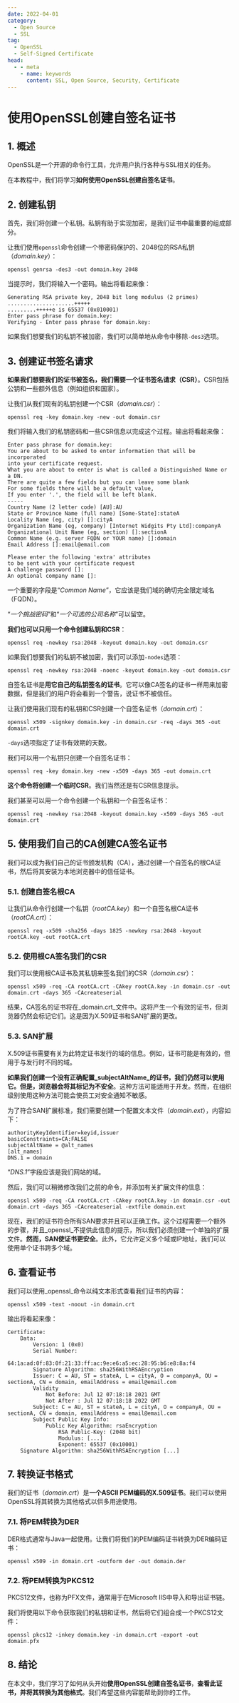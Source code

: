 ```yaml
---
date: 2022-04-01
category:
  - Open Source
  - SSL
tag:
  - OpenSSL
  - Self-Signed Certificate
head:
  - - meta
    - name: keywords
      content: SSL, Open Source, Security, Certificate
---
```

# 使用OpenSSL创建自签名证书

## 1. 概述

OpenSSL是一个开源的命令行工具，允许用户执行各种与SSL相关的任务。

在本教程中，我们将学习**如何使用OpenSSL创建自签名证书**。

## 2. 创建私钥

首先，我们将创建一个私钥。私钥有助于实现加密，是我们证书中最重要的组成部分。

让我们使用`openssl`命令创建一个带密码保护的、2048位的RSA私钥（_domain.key_）：

```shell
openssl genrsa -des3 -out domain.key 2048
```

当提示时，我们将输入一个密码。输出将看起来像：

```shell
Generating RSA private key, 2048 bit long modulus (2 primes)
.....................+++++
.........+++++e is 65537 (0x010001)
Enter pass phrase for domain.key:
Verifying - Enter pass phrase for domain.key:
```

如果我们想要我们的私钥不被加密，我们可以简单地从命令中移除`-des3`选项。

## 3. 创建证书签名请求

**如果我们想要我们的证书被签名，我们需要一个证书签名请求（CSR）**。CSR包括公钥和一些额外信息（例如组织和国家）。

让我们从我们现有的私钥创建一个CSR（_domain.csr_）：

```shell
openssl req -key domain.key -new -out domain.csr
```

我们将输入我们的私钥密码和一些CSR信息以完成这个过程。输出将看起来像：

```shell
Enter pass phrase for domain.key:
You are about to be asked to enter information that will be incorporated
into your certificate request.
What you are about to enter is what is called a Distinguished Name or a DN.
There are quite a few fields but you can leave some blank
For some fields there will be a default value,
If you enter '.', the field will be left blank.
-----
Country Name (2 letter code) [AU]:AU
State or Province Name (full name) [Some-State]:stateA
Locality Name (eg, city) []:cityA
Organization Name (eg, company) [Internet Widgits Pty Ltd]:companyA
Organizational Unit Name (eg, section) []:sectionA
Common Name (e.g. server FQDN or YOUR name) []:domain
Email Address []:email@email.com

Please enter the following 'extra' attributes
to be sent with your certificate request
A challenge password []:
An optional company name []:
```

一个重要的字段是“_Common Name_”，它应该是我们域的确切完全限定域名（FQDN）。

“_一个挑战密码_”和“_一个可选的公司名称_”可以留空。

**我们也可以只用一个命令创建私钥和CSR**：

```shell
openssl req -newkey rsa:2048 -keyout domain.key -out domain.csr
```

如果我们想要我们的私钥不被加密，我们可以添加`-nodes`选项：

```shell
openssl req -newkey rsa:2048 -noenc -keyout domain.key -out domain.csr
```

自签名证书是**用它自己的私钥签名的证书**。它可以像CA签名的证书一样用来加密数据，但是我们的用户将会看到一个警告，说证书不被信任。

让我们使用我们现有的私钥和CSR创建一个自签名证书（_domain.crt_）：

```shell
openssl x509 -signkey domain.key -in domain.csr -req -days 365 -out domain.crt
```

`-days`选项指定了证书有效期的天数。

我们可以用一个私钥只创建一个自签名证书：

```shell
openssl req -key domain.key -new -x509 -days 365 -out domain.crt
```

**这个命令将创建一个临时CSR**。我们当然还是有CSR信息提示。

我们甚至可以用一个命令创建一个私钥和一个自签名证书：

```shell
openssl req -newkey rsa:2048 -keyout domain.key -x509 -days 365 -out domain.crt
```

## 5. 使用我们自己的CA创建CA签名证书

我们可以成为我们自己的证书颁发机构（CA），通过创建一个自签名的根CA证书，然后将其安装为本地浏览器中的信任证书。

### 5.1. 创建自签名根CA

让我们从命令行创建一个私钥（_rootCA.key_）和一个自签名根CA证书（_rootCA.crt_）：

```shell
openssl req -x509 -sha256 -days 1825 -newkey rsa:2048 -keyout rootCA.key -out rootCA.crt
```

### 5.2. 使用根CA签名我们的CSR

我们可以使用根CA证书及其私钥来签名我们的CSR（_domain.csr_）：

```shell
openssl x509 -req -CA rootCA.crt -CAkey rootCA.key -in domain.csr -out domain.crt -days 365 -CAcreateserial
```

结果，CA签名的证书将在_domain.crt_文件中。这将产生一个有效的证书，但浏览器仍然会标记它们。这是因为X.509证书和SAN扩展的更改。

### 5.3. SAN扩展

X.509证书需要有关为此特定证书发行的域的信息。例如，证书可能是有效的，但用于与发行时不同的域。

**如果我们创建一个没有正确配置_subjectAltName_的证书，我们仍然可以使用它。但是，浏览器会将其标记为不安全**。这种方法可能适用于开发。然而，在组织级别使用这种方法可能会使员工对安全通知不敏感。

为了符合SAN扩展标准，我们需要创建一个配置文本文件（_domain.ext_），内容如下：

```shell
authorityKeyIdentifier=keyid,issuer
basicConstraints=CA:FALSE
subjectAltName = @alt_names
[alt_names]
DNS.1 = domain
```

“_DNS.1_”字段应该是我们网站的域。

然后，我们可以稍微修改我们之前的命令，并添加有关扩展文件的信息：

```shell
openssl x509 -req -CA rootCA.crt -CAkey rootCA.key -in domain.csr -out domain.crt -days 365 -CAcreateserial -extfile domain.ext
```

现在，我们的证书符合所有SAN要求并且可以正确工作。这个过程需要一个额外的步骤，并且_openssl_不提供此信息的提示，所以我们必须创建一个单独的扩展文件。**然而，SAN使证书更安全**。此外，它允许定义多个域或IP地址，我们可以使用单个证书跨多个域。

## 6. 查看证书

我们可以使用_openssl_命令以纯文本形式查看我们证书的内容：

```shell
openssl x509 -text -noout -in domain.crt
```

输出将看起来像：

```shell
Certificate:
    Data:
        Version: 1 (0x0)
        Serial Number:
            64:1a:ad:0f:83:0f:21:33:ff:ac:9e:e6:a5:ec:28:95:b6:e8:8a:f4
        Signature Algorithm: sha256WithRSAEncryption
        Issuer: C = AU, ST = stateA, L = cityA, O = companyA, OU = sectionA, CN = domain, emailAddress = email@email.com
        Validity
            Not Before: Jul 12 07:18:18 2021 GMT
            Not After : Jul 12 07:18:18 2022 GMT
        Subject: C = AU, ST = stateA, L = cityA, O = companyA, OU = sectionA, CN = domain, emailAddress = email@email.com
        Subject Public Key Info:
            Public Key Algorithm: rsaEncryption
                RSA Public-Key: (2048 bit)
                Modulus: [...]
                Exponent: 65537 (0x10001)
    Signature Algorithm: sha256WithRSAEncryption [...]
```

## 7. 转换证书格式

我们的证书（_domain.crt_）是**一个ASCII PEM编码的X.509证书**。我们可以使用OpenSSL将其转换为其他格式以供多用途使用。

### 7.1. 将PEM转换为DER

DER格式通常与Java一起使用。让我们将我们的PEM编码证书转换为DER编码证书：

```shell
openssl x509 -in domain.crt -outform der -out domain.der
```

### 7.2. 将PEM转换为PKCS12

PKCS12文件，也称为PFX文件，通常用于在Microsoft IIS中导入和导出证书链。

我们将使用以下命令获取我们的私钥和证书，然后将它们组合成一个PKCS12文件：

```shell
openssl pkcs12 -inkey domain.key -in domain.crt -export -out domain.pfx
```

## 8. 结论

在本文中，我们学习了如何从头开始**使用OpenSSL创建自签名证书**，**查看此证书，并将其转换为其他格式**。我们希望这些内容能帮助到你的工作。